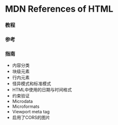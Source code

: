 # MDN References of HTML

### 教程



### 参考



### 指南
- 内容分类
- 块级元素
- 行内元素
- 怪异模式和标准模式
- HTML中使用的日期与时间格式
- 约束验证
- Microdata
- Microformats
- Viewport meta tag
- 启用了CORS的图片